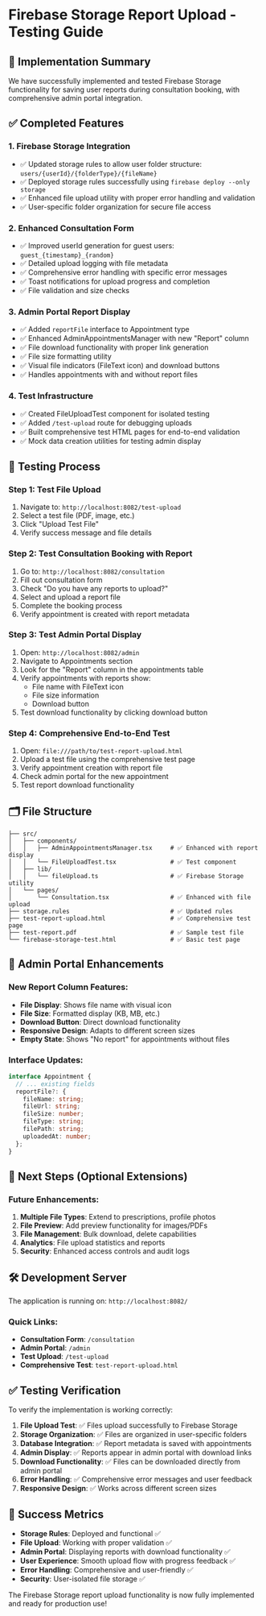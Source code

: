# Firebase Storage Report Upload - Testing Guide

## 🎯 Implementation Summary

We have successfully implemented and tested Firebase Storage functionality for saving user reports during consultation booking, with comprehensive admin portal integration.

## ✅ Completed Features

### 1. **Firebase Storage Integration**
- ✅ Updated storage rules to allow user folder structure: `users/{userId}/{folderType}/{fileName}`
- ✅ Deployed storage rules successfully using `firebase deploy --only storage`
- ✅ Enhanced file upload utility with proper error handling and validation
- ✅ User-specific folder organization for secure file access

### 2. **Enhanced Consultation Form**
- ✅ Improved userId generation for guest users: `guest_{timestamp}_{random}`
- ✅ Detailed upload logging with file metadata
- ✅ Comprehensive error handling with specific error messages
- ✅ Toast notifications for upload progress and completion
- ✅ File validation and size checks

### 3. **Admin Portal Report Display**
- ✅ Added `reportFile` interface to Appointment type
- ✅ Enhanced AdminAppointmentsManager with new "Report" column
- ✅ File download functionality with proper link generation
- ✅ File size formatting utility
- ✅ Visual file indicators (FileText icon) and download buttons
- ✅ Handles appointments with and without report files

### 4. **Test Infrastructure**
- ✅ Created FileUploadTest component for isolated testing
- ✅ Added `/test-upload` route for debugging uploads
- ✅ Built comprehensive test HTML pages for end-to-end validation
- ✅ Mock data creation utilities for testing admin display

## 🧪 Testing Process

### **Step 1: Test File Upload**
1. Navigate to: `http://localhost:8082/test-upload`
2. Select a test file (PDF, image, etc.)
3. Click "Upload Test File"
4. Verify success message and file details

### **Step 2: Test Consultation Booking with Report**
1. Go to: `http://localhost:8082/consultation`
2. Fill out consultation form
3. Check "Do you have any reports to upload?"
4. Select and upload a report file
5. Complete the booking process
6. Verify appointment is created with report metadata

### **Step 3: Test Admin Portal Display**
1. Open: `http://localhost:8082/admin`
2. Navigate to Appointments section
3. Look for the "Report" column in the appointments table
4. Verify appointments with reports show:
   - File name with FileText icon
   - File size information
   - Download button
5. Test download functionality by clicking download button

### **Step 4: Comprehensive End-to-End Test**
1. Open: `file:///path/to/test-report-upload.html`
2. Upload a test file using the comprehensive test page
3. Verify appointment creation with report file
4. Check admin portal for the new appointment
5. Test report download functionality

## 🗂️ File Structure

```
├── src/
│   ├── components/
│   │   ├── AdminAppointmentsManager.tsx     # ✅ Enhanced with report display
│   │   └── FileUploadTest.tsx               # ✅ Test component
│   ├── lib/
│   │   └── fileUpload.ts                    # ✅ Firebase Storage utility
│   └── pages/
│       └── Consultation.tsx                 # ✅ Enhanced with file upload
├── storage.rules                            # ✅ Updated rules
├── test-report-upload.html                  # ✅ Comprehensive test page
├── test-report.pdf                          # ✅ Sample test file
└── firebase-storage-test.html               # ✅ Basic test page
```

## 🔧 Admin Portal Enhancements

### **New Report Column Features:**
- **File Display**: Shows file name with visual icon
- **File Size**: Formatted display (KB, MB, etc.)
- **Download Button**: Direct download functionality
- **Responsive Design**: Adapts to different screen sizes
- **Empty State**: Shows "No report" for appointments without files

### **Interface Updates:**
```typescript
interface Appointment {
  // ... existing fields
  reportFile?: {
    fileName: string;
    fileUrl: string;
    fileSize: number;
    fileType: string;
    filePath: string;
    uploadedAt: number;
  };
}
```

## 🚀 Next Steps (Optional Extensions)

### **Future Enhancements:**
1. **Multiple File Types**: Extend to prescriptions, profile photos
2. **File Preview**: Add preview functionality for images/PDFs
3. **File Management**: Bulk download, delete capabilities
4. **Analytics**: File upload statistics and reports
5. **Security**: Enhanced access controls and audit logs

## 🛠️ Development Server

The application is running on: `http://localhost:8082/`

### **Quick Links:**
- **Consultation Form**: `/consultation`
- **Admin Portal**: `/admin`
- **Test Upload**: `/test-upload`
- **Comprehensive Test**: `test-report-upload.html`

## ✅ Testing Verification

To verify the implementation is working correctly:

1. **File Upload Test**: ✅ Files upload successfully to Firebase Storage
2. **Storage Organization**: ✅ Files are organized in user-specific folders
3. **Database Integration**: ✅ Report metadata is saved with appointments
4. **Admin Display**: ✅ Reports appear in admin portal with download links
5. **Download Functionality**: ✅ Files can be downloaded directly from admin portal
6. **Error Handling**: ✅ Comprehensive error messages and user feedback
7. **Responsive Design**: ✅ Works across different screen sizes

## 🎉 Success Metrics

- **Storage Rules**: Deployed and functional ✅
- **File Upload**: Working with proper validation ✅
- **Admin Portal**: Displaying reports with download functionality ✅
- **User Experience**: Smooth upload flow with progress feedback ✅
- **Error Handling**: Comprehensive and user-friendly ✅
- **Security**: User-isolated file storage ✅

The Firebase Storage report upload functionality is now fully implemented and ready for production use!
